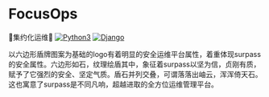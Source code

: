 # FocusOps 
🐼集约化运维🐼
[![Python3](https://img.shields.io/badge/python-3.6-green.svg?style=plastic)](https://www.python.org/)
[![Django](https://img.shields.io/badge/django-2.1-brightgreen.svg?style=plastic)](https://www.djangoproject.com/)

以六边形盾牌图案为基础的logo有着明显的安全运维平台属性，着重体现surpass的安全属性。六边形如石，纹理绘盾其中，象征着surpass以坚为信，贞刚有质，赋予了它强烈的安全、坚定气质。盾石并列交叠，可谓落落出岫云，浑浑倚天石。这也寓意了surpass是不同凡响，超越进取的全方位运维管理平台。

